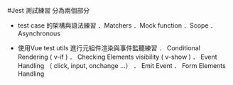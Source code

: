 #Jest 測試練習 分為兩個部分

- test case 的架構與語法練習
  ．Matchers
  ．Mock function
  ．Scope
  ．Asynchronous 
  
- 使用Vue test utils 進行元組件渲染與事件監聽練習
  ． Conditional Rendering ( v-if )
  ． Checking Elements visibility ( v-show )
  ． Event Handling （ click, input, onchange …）
  ． Emit Event
  ． Form Elements Handling
